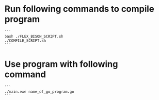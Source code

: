 # Run following commands to compile program
    ```
    bash ./FLEX_BISON_SCRIPT.sh
    ./COMPILE_SCRIPT.sh
    ```
# Use program with following command
    ```
    ./main.exe name_of_go_program.go
    ```